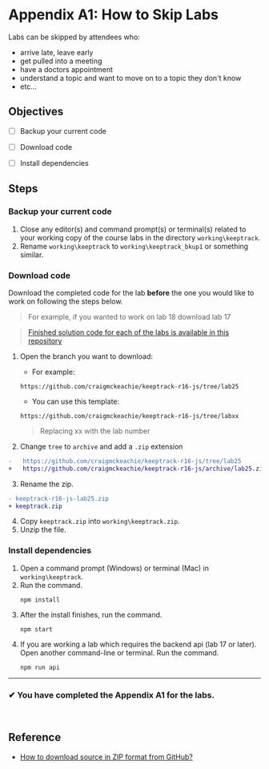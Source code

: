 # Appendix A1: How to Skip Labs

Labs can be skipped by attendees who:
- arrive late, leave early
- get pulled into a meeting
- have a doctors appointment
- understand a topic and want to move on to a topic they don't know
- etc...

## Objectives

- [ ] Backup your current code
- [ ] Download code
- [ ] Install dependencies


## Steps

### Backup your current code

1. Close any editor(s) and command prompt(s) or terminal(s) related to your working copy of the course labs in the directory `working\keeptrack`.
1. Rename `working\keeptrack` to `working\keeptrack_bkup1` or something similar.


### Download code
Download the completed code for the lab **before** the one you would like to work on following the steps below.
   > For example, if you wanted to work on lab 18 download lab 17

   > [Finished solution code for each of the labs is available in this repository](https://github.com/craigmckeachie/keeptrack-r16-js)

1. Open the branch you want to download: 
   - For example:
    ```shell
    https://github.com/craigmckeachie/keeptrack-r16-js/tree/lab25 
    ```
   - You can use this template:
    ```shell
    https://github.com/craigmckeachie/keeptrack-r16-js/tree/labxx 
    ```
    > Replacing xx with the lab number
    

 2. Change `tree` to `archive` and add a `.zip` extension
 ```diff
 -   https://github.com/craigmckeachie/keeptrack-r16-js/tree/lab25
 +   https://github.com/craigmckeachie/keeptrack-r16-js/archive/lab25.zip 
 ```
 3. Rename the zip.
 ```diff
 - keeptrack-r16-js-lab25.zip
 + keeptrack.zip
 ``` 
 4. Copy `keeptrack.zip` into `working\keeptrack.zip`.
 5. Unzip the file.

### Install dependencies
1. Open a command prompt (Windows) or terminal (Mac) in `working\keeptrack`.
1. Run the command.
    ```shell
    npm install
    ```
1. After the install finishes, run the command.
    ```shell
    npm start
    ```
1. If you are working a lab which requires the backend api (lab 17 or later). Open another command-line or terminal. Run the command.
    ```shell
    npm run api
    ```


---

### &#10004; You have completed the Appendix A1 for the labs.


<br>

## Reference
- [How to download source in ZIP format from GitHub?](https://stackoverflow.com/questions/2751227/how-to-download-source-in-zip-format-from-github)

